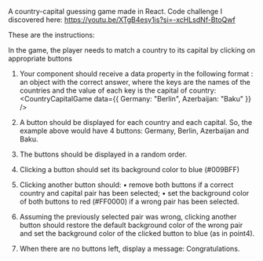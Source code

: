 A country-capital guessing game made in React. Code challenge I discovered here: https://youtu.be/XTgB4esy1is?si=-xcHLsdNf-BtoQwf

These are the instructions:

In the game, the player needs to match a country to its capital by clicking on appropriate buttons

1. Your component should receive a data property in the following format : an object with the correct answer, where the keys are the names of the countries and the value of each key is the capital of country: <CountryCapitalGame data={{ Germany: "Berlin", Azerbaijan: "Baku" }} />

2. A button should be displayed for each country and each capital. So, the example above would have 4 buttons: Germany, Berlin, Azerbaijan and Baku.

3. The buttons should be displayed in a random order.

4. Clicking a button should set its background color to blue (#009BFF)

5. Clicking another button should:
• remove both buttons if a correct country and capital pair has been selected;
• set the background color of both buttons to red (#FF0000) if a wrong pair has been selected.

6. Assuming the previously selected pair was wrong, clicking another button should restore the default background color of the wrong pair and set the background color of the clicked button to blue (as in point4).

7. When there are no buttons left, display a message: Congratulations.